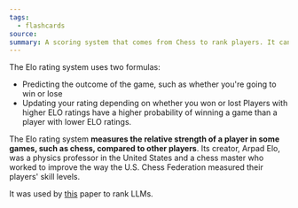 ```yaml
---
tags:
  - flashcards
source: 
summary: A scoring system that comes from Chess to rank players. It can be used for other games and tasks like ranking LLMs.
---
```

The Elo rating system uses two formulas: 
- Predicting the outcome of the game, such as whether you're going to win or lose
- Updating your rating depending on whether you won or lost
Players with higher ELO ratings have a higher probability of winning a game than a player with lower ELO ratings.

The Elo rating system **measures the relative strength of a player in some games, such as chess, compared to other players**. Its creator, Arpad Elo, was a physics professor in the United States and a chess master who worked to improve the way the U.S. Chess Federation measured their players' skill levels.

It was used by [this](https://lmsys.org/blog/2023-05-03-arena/) paper to rank LLMs.